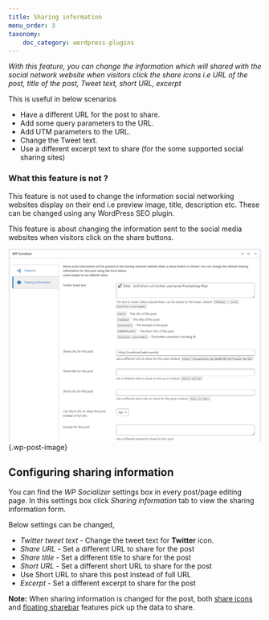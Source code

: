 ```yaml
---
title: Sharing information
menu_order: 3
taxonomy:
    doc_category: wordpress-plugins
---
```


_With this feature, you can change the information which will shared with the social network website when visitors click the share icons i.e URL of the post, title of the post, Tweet text, short URL, excerpt_

This is useful in below scenarios

- Have a different URL for the post to share.
- Add some query parameters to the URL.
- Add UTM parameters to the URL.
- Change the Tweet text.
- Use a different excerpt text to share (for the some supported social sharing sites)

### What this feature is not ?

This feature is not used to change the information social networking websites display on their end i.e preview image, title, description etc. These can be changed using any WordPress SEO plugin.

This feature is about changing the information sent to the social media websites when visitors click on the share buttons.

![WP Socializer - Bit.ly](/_images/wpsrp-sharing-information.png) {.wp-post-image}

## Configuring sharing information

You can find the _WP Socializer_ settings box in every post/page editing page. In this settings box click _Sharing information_ tab to view the sharing information form.

Below settings can be changed,

- _Twitter tweet text_ - Change the tweet text for **Twitter** icon.
- _Share URL_ - Set a different URL to share for the post
- _Share title_ - Set a different title to share for the post
- _Short URL_ - Set a different short URL to share for the post
- Use Short URL to share this post instead of full URL
- _Excerpt_ - Set a different excerpt to share for the post

**Note:** When sharing information is changed for the post, both [share icons](../share-icons.md) and [floating sharebar](../floating-sharebar.md) features pick up the data to share.